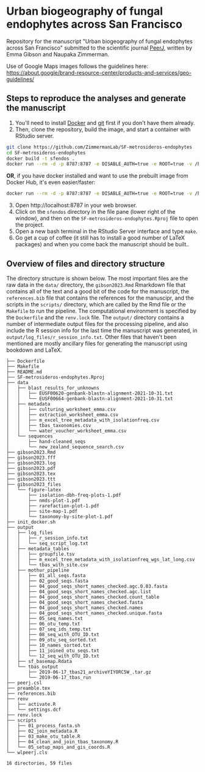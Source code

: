 # Urban biogeography of fungal endophytes across San Francisco

Repository for the manuscript "Urban biogeography of fungal endophytes across San Francisco" submitted to the scientific journal [PeerJ](https://peerj.com), written by Emma Gibson and Naupaka Zimmerman.

Use of Google Maps images follows the guidelines here:    
https://about.google/brand-resource-center/products-and-services/geo-guidelines/

## Steps to reproduce the analyses and generate the manuscript

1. You'll need to install [Docker](https://docs.docker.com/engine/install/) and [git](https://git-scm.com/book/en/v2/Getting-Started-Installing-Git) first if you don't have them already.
2. Then, clone the repository, build the image, and start a container with RStudio server.

```bash
git clone https://github.com/ZimmermanLab/SF-metrosideros-endophytes
cd SF-metrosideros-endophytes
docker build -t sfendos . 
docker run --rm -d -p 8787:8787 -e DISABLE_AUTH=true -e ROOT=true -v /home/rstudio/sfendos/renv sfendos
```

**OR**, if you have docker installed and want to use the prebuilt image from Docker Hub, it's even easier/faster:

```bash
docker run --rm -d -p 8787:8787 -e DISABLE_AUTH=true -e ROOT=true -v /home/rstudio/sfendos/renv naupaka/sfendos
```

3. Open http://localhost:8787 in your web browser.
4. Click on the `sfendos` directory in the file pane (lower right of the window), and then on the `SF-metrosideros-endophytes.Rproj` file to open the project.
5. Open a new bash terminal in the RStudio Server interface and type `make`.
6. Go get a cup of coffee (it still has to install a good number of LaTeX packages) and when you come back the manuscript should be built..

## Overview of files and directory structure

The directory structure is shown below. The most important files are the
raw data in the `data/` directory, the `gibson2023.Rmd` Rmarkdown file
that contains all of the text and a good bit of the code for the
manuscript, the `references.bib` file that contains the references for
the manuscipr, and the scripts in the `scripts/` directory, which are
called by the Rmd file or the `Makefile` to run the pipeline. The
computational environment is specified by the `Dockerfile` and the
`renv.lock` file. The `output/` directory contains a number of
intermediate output files for the processing pipeline, and also include
the R session info for the last time the manuscript was generated, in
`output/log_files/r_session_info.txt`. Other files that haven't been
mentioned are mostly ancillary files for generating the manuscript using
bookdown and LaTeX.


```
├── Dockerfile
├── Makefile
├── README.md
├── SF-metrosideros-endophytes.Rproj
├── data
│   ├── blast_results_for_unknowns
│   │   ├── EUSF00620-genbank-blastn-alignment-2021-10-31.txt
│   │   └── EUSF00664-genbank-blastn-alignment-2021-10-31.txt
│   ├── metadata
│   │   ├── culturing_worksheet_emma.csv
│   │   ├── extraction_worksheet_emma.csv
│   │   ├── m_excel_tree_metadata_with_isolationfreq.csv
│   │   ├── tbas_taxonomies.csv
│   │   └── water_voucher_worksheet_emma.csv
│   └── sequences
│       ├── hand-cleaned_seqs
│       └── new_zealand_sequence_search.csv
├── gibson2023.Rmd
├── gibson2023.fff
├── gibson2023.log
├── gibson2023.pdf
├── gibson2023.tex
├── gibson2023.ttt
├── gibson2023_files
│   └── figure-latex
│       ├── isolation-dbh-freq-plots-1.pdf
│       ├── nmds-plot-1.pdf
│       ├── rarefaction-plot-1.pdf
│       ├── site-map-1.pdf
│       └── taxonomy-by-site-plot-1.pdf
├── init_docker.sh
├── output
│   ├── log_files
│   │   ├── r_session_info.txt
│   │   └── seq_script_log.txt
│   ├── metadata_tables
│   │   ├── groupfile.tsv
│   │   ├── m_excel_tree_metadata_with_isolationfreq_wgs_lat_long.csv
│   │   └── tbas_with_site.csv
│   ├── mothur_pipeline
│   │   ├── 01_all_seqs.fasta
│   │   ├── 02_good_seqs.fasta
│   │   ├── 04_good_seqs_short_names_checked.agc.0.03.fasta
│   │   ├── 04_good_seqs_short_names_checked.agc.list
│   │   ├── 04_good_seqs_short_names_checked.count_table
│   │   ├── 04_good_seqs_short_names_checked.fasta
│   │   ├── 04_good_seqs_short_names_checked.names
│   │   ├── 04_good_seqs_short_names_checked.unique.fasta
│   │   ├── 05_seq_names.txt
│   │   ├── 06_otu_temp.txt
│   │   ├── 07_seq_ids_temp.txt
│   │   ├── 08_seq_with_OTU_ID.txt
│   │   ├── 09_otu_seq_sorted.txt
│   │   ├── 10_names_sorted.txt
│   │   ├── 11_joined_otu_seqs.txt
│   │   └── 12_seq_with_OTU_ID.txt
│   ├── sf_basemap.Rdata
│   └── tbas_output
│       ├── 2019-06-17_tbas21_archiveYIYORC5W_.tar.gz
│       └── 2019-06-17_tbas_run
├── peerj.csl
├── preamble.tex
├── references.bib
├── renv
│   ├── activate.R
│   └── settings.dcf
├── renv.lock
├── scripts
│   ├── 01_process_fasta.sh
│   ├── 02_join_metadata.R
│   ├── 03_make_otu_table.R
│   ├── 04_clean_and_join_tbas_taxonomy.R
│   └── 05_setup_maps_and_gis_coords.R
└── wlpeerj.cls

16 directories, 59 files
```
